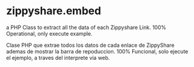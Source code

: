 zippyshare.embed
================

a PHP Class to extract all the data of each Zippyshare Link.
100% Operational, only execute example.

Clase PHP que extrae todos los datos de cada enlace de ZippyShare ademas de mostrar la barra de repoduccion.
100% Funcional, solo ejecute el ejemplo, a traves del interprete via web.
